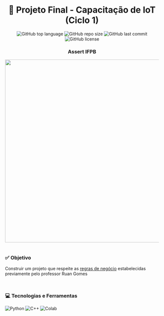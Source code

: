 <h1 align="center">📡 Projeto Final - Capacitação de IoT (Ciclo 1) </h1>
<p align="center">
  <img alt="GitHub top language" src="https://img.shields.io/github/languages/top/filipe-rds/Projeto_Capacitacao_IA_Ciclo_1?color=green">
  <img alt="GitHub repo size" src="https://img.shields.io/github/repo-size/filipe-rds/Projeto_Capacitacao_IA_Ciclo_1?color=green">
  <img alt="GitHub last commit" src="https://img.shields.io/github/last-commit/filipe-rds/Projeto_Capacitacao_IA_Ciclo_1?color=green">
  <img alt="GitHub license" src="https://img.shields.io/github/license/filipe-rds/Projeto_Capacitacao_IA_Ciclo_1?color=green"><img>
</p>
<div align="center">
  <h3 align="center"> Assert IFPB </h3>
  <img src="https://d1fdloi71mui9q.cloudfront.net/3tNJc9kYQVKTSNDhqS77_koclYt8UJf3834g9" height="600" width="600"><br>
</div>
<div style="display: inline_block" ><br>
    <h3>✅ Objetivo</h3>
    <p>Construir um projeto que respeite as <a href="https://github.com/filipe-rds/Projeto_Capacitacao_IoT_Ciclo_1/blob/main/Projeto_Final_Ciclo1_IoT.pdf">regras de negócio</a> estabelecidas previamente pelo professor Ruan Gomes</p>
</div>
<div style="display: inline_block" ><br>
    <h3>💻 Tecnologias e Ferramentas </h3>
    <img alt="Python" src="https://img.shields.io/badge/Python-000000?style=for-the-badge&logo=python&logoColor=white">
    <img alt="C++" src="https://img.shields.io/badge/C%2B%2B-000000?style=for-the-badge&logo=c%2B%2B&logoColor=white">
    <img alt="Colab" src="https://img.shields.io/badge/Colab-000000?style=for-the-badge&logo=googlecolab&logoColor=white">
</div>
